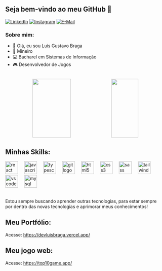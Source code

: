 ## Seja bem-vindo ao meu GitHub 👋

[![LinkedIn](https://img.shields.io/badge/LinkedIn-0077B5?style=for-the-badge&logo=linkedin&logoColor=white)](https://www.linkedin.com/in/luis-gustavo-braga/)
[![Instagram](https://img.shields.io/badge/instagram-E4405F.svg?style=for-the-badge&logo=instagram&logoColor=white)](https://www.instagram.com/luisgbrasil/)
[![E-Mail](https://img.shields.io/badge/e‑mail-D14836.svg?style=for-the-badge&logo=GMail&logoColor=white)](mailto:luisgustavobsilva@gmail.com)

### Sobre mim:

- 👋 Olá, eu sou Luis Gustavo Braga
- :cheese: Mineiro
- 💻 Bacharel em Sistemas de Informação
- 🎮 Desenvolvedor de Jogos



<br />

<div align="center">
     <img width="49%" height="185px" src="https://github-readme-stats.vercel.app/api?username=LuisBraga31&show_icons=true&count_private=true&title_color=00abf0&icon_color=00abf0&border_color=00abf0&text_color=00abf0&bg_color=0d1117&rank_icon=github"/> 
    <img width="41%" height="185px" src="https://github-readme-stats.vercel.app/api/top-langs/?username=LuisBraga31&layout=compact&border_color=00abf0&title_color=00abf0&text_color=c9d1d9&bg_color=0d1117" />
</div>

## Minhas Skills:

<div align="left">
  <img src="https://cdn.jsdelivr.net/gh/devicons/devicon/icons/react/react-original.svg" height="40" alt="react logo"  />
  <img width="12" />
  <img src="https://cdn.jsdelivr.net/gh/devicons/devicon/icons/javascript/javascript-original.svg" height="40" alt="javascript logo"  />
  <img width="12" />
  <img src="https://cdn.jsdelivr.net/gh/devicons/devicon/icons/typescript/typescript-original.svg" height="40" alt="typescript logo"  />
  <img width="12" />
  <img src="https://cdn.jsdelivr.net/gh/devicons/devicon/icons/git/git-original.svg" height="40" alt="git logo"  />
  <img width="12" />
  <img src="https://cdn.jsdelivr.net/gh/devicons/devicon/icons/html5/html5-original.svg" height="40" alt="html5 logo"  />
  <img width="12" />
  <img src="https://cdn.jsdelivr.net/gh/devicons/devicon/icons/css3/css3-original.svg" height="40" alt="css3 logo"  />
  <img width="12" />
  <img src="https://cdn.jsdelivr.net/gh/devicons/devicon/icons/sass/sass-original.svg" height="40" alt="sass logo"  />
  <img width="12" />
  <img src="https://cdn.jsdelivr.net/gh/devicons/devicon/icons/tailwindcss/tailwindcss-original-wordmark.svg" height="40" alt="tailwindcss logo"  />
  <img width="12" />
  <img src="https://cdn.jsdelivr.net/gh/devicons/devicon/icons/vscode/vscode-original.svg" height="40" alt="vscode logo"  />
  <img width="12" />
  <img src="https://cdn.jsdelivr.net/gh/devicons/devicon/icons/mysql/mysql-original.svg" height="40" alt="mysql logo"  />
</div><br/>

Estou sempre buscando aprender outras tecnologias, para estar sempre por dentro das novas tecnologias e aprimorar meus conhecimentos!

## Meu Portfólio:

Acesse: https://devluisbraga.vercel.app/

## Meu jogo web:
Acesse: https://top10game.app/

###


